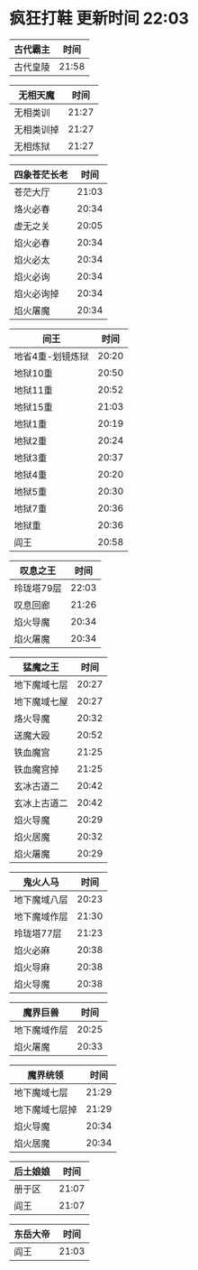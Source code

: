 # 疯狂打鞋 更新时间 22:03

| 古代霸主   | 时间    |
|--------|-------|
| 古代皇陵 | 21:58 |

| 无相天魔   | 时间    |
|--------|-------|
| 无相类训 | 21:27 |
| 无相类训掉 | 21:27 |
| 无相炼狱 | 21:27 |

| 四象苍茫长老   | 时间    |
|--------|-------|
| 苍茫大厅 | 21:03 |
| 烙火必春 | 20:34 |
| 虚无之关 | 20:05 |
| 焰火必春 | 20:34 |
| 焰火必太 | 20:34 |
| 焰火必询 | 20:34 |
| 焰火必询掉 | 20:34 |
| 焰火屠魔 | 20:34 |

| 间王   | 时间    |
|--------|-------|
| 地省4重-划镜炼狱 | 20:20 |
| 地狱10重 | 20:50 |
| 地狱11重 | 20:52 |
| 地狱15重 | 21:03 |
| 地狱1重 | 20:19 |
| 地狱2重 | 20:24 |
| 地狱3重 | 20:37 |
| 地狱4重 | 20:20 |
| 地狱5重 | 20:30 |
| 地狱7重 | 20:36 |
| 地狱重 | 20:36 |
| 阎王 | 20:58 |

| 叹息之王   | 时间    |
|--------|-------|
| 玲珑塔79层 | 22:03 |
| 叹息回廊 | 21:26 |
| 焰火导魔 | 20:34 |
| 焰火屠魔 | 20:34 |

| 猛魔之王   | 时间    |
|--------|-------|
| 地下魔域七层 | 20:27 |
| 地下魔域七屋 | 20:27 |
| 烙火导魔 | 20:32 |
| 送魔大殴 | 20:52 |
| 铁血魔宫 | 21:25 |
| 铁血魔宫掉 | 21:25 |
| 玄冰古道二 | 20:42 |
| 玄冰上古道二 | 20:42 |
| 焰火导魔 | 20:29 |
| 焰火居魔 | 20:32 |
| 焰火屠魔 | 20:29 |

| 鬼火人马   | 时间    |
|--------|-------|
| 地下魔域八层 | 20:23 |
| 地下魔域作层 | 21:30 |
| 玲珑塔77层 | 21:23 |
| 焰火必麻 | 20:38 |
| 焰火导麻 | 20:38 |
| 焰火导魔 | 20:38 |

| 魔界巨兽   | 时间    |
|--------|-------|
| 地下魔域作层 | 20:25 |
| 焰火屠魔 | 20:33 |

| 魔界统领   | 时间    |
|--------|-------|
| 地下魔域七层 | 21:29 |
| 地下魔域七层掉 | 21:29 |
| 焰火导魔 | 20:34 |
| 焰火居魔 | 20:34 |

| 后土娘娘   | 时间    |
|--------|-------|
| 册于区 | 21:07 |
| 阎王 | 21:07 |

| 东岳大帝   | 时间    |
|--------|-------|
| 阎王 | 21:03 |